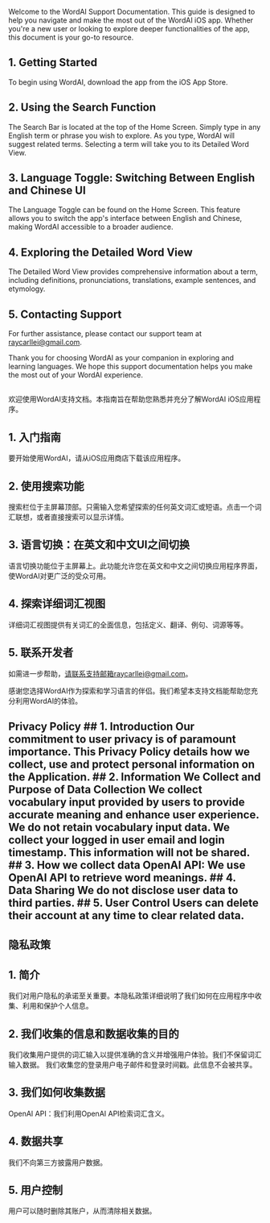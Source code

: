 Welcome to the WordAI Support Documentation. This guide is designed to help you navigate and make the most out of the WordAI iOS app. Whether you're a new user or looking to explore deeper functionalities of the app, this document is your go-to resource.


## 1. Getting Started

To begin using WordAI, download the app from the iOS App Store. 

## 2. Using the Search Function

The Search Bar is located at the top of the Home Screen. Simply type in any English term or phrase you wish to explore. As you type, WordAI will suggest related terms. Selecting a term will take you to its Detailed Word View.

## 3. Language Toggle: Switching Between English and Chinese UI

The Language Toggle can be found on the Home Screen. This feature allows you to switch the app's interface between English and Chinese, making WordAI accessible to a broader audience.

## 4. Exploring the Detailed Word View

The Detailed Word View provides comprehensive information about a term, including definitions, pronunciations, translations, example sentences, and etymology.


## 5. Contacting Support

For further assistance, please contact our support team at raycarllei@gmail.com. 

Thank you for choosing WordAI as your companion in exploring and learning languages. We hope this support documentation helps you make the most out of your WordAI experience.

##

欢迎使用WordAI支持文档。本指南旨在帮助您熟悉并充分了解WordAI iOS应用程序。
## 1. 入门指南

要开始使用WordAI，请从iOS应用商店下载该应用程序。

## 2. 使用搜索功能

搜索栏位于主屏幕顶部。只需输入您希望探索的任何英文词汇或短语。点击一个词汇联想，或者直接搜索可以显示详情。

## 3. 语言切换：在英文和中文UI之间切换

语言切换功能位于主屏幕上。此功能允许您在英文和中文之间切换应用程序界面，使WordAI对更广泛的受众可用。

## 4. 探索详细词汇视图

详细词汇视图提供有关词汇的全面信息，包括定义、翻译、例句、词源等等。

## 5. 联系开发者

如需进一步帮助，请联系支持邮箱raycarllei@gmail.com。

感谢您选择WordAI作为探索和学习语言的伴侣。我们希望本支持文档能帮助您充分利用WordAI的体验。

## Privacy Policy ## 1. Introduction Our commitment to user privacy is of paramount importance. This Privacy Policy details how we collect, use and protect personal information on the Application. ## 2. Information We Collect and Purpose of Data Collection We collect vocabulary input provided by users to provide accurate meaning and enhance user experience. We do not retain vocabulary input data. We collect your logged in user email and login timestamp. This information will not be shared. ## 3. How we collect data OpenAI API: We use OpenAI API to retrieve word meanings. ## 4. Data Sharing We do not disclose user data to third parties. ## 5. User Control Users can delete their account at any time to clear related data.

## 隐私政策
## 1. 简介

我们对用户隐私的承诺至关重要。本隐私政策详细说明了我们如何在应用程序中收集、利用和保护个人信息。

## 2. 我们收集的信息和数据收集的目的

我们收集用户提供的词汇输入以提供准确的含义并增强用户体验。我们不保留词汇输入数据。
我们收集您的登录用户电子邮件和登录时间戳。此信息不会被共享。

## 3. 我们如何收集数据

OpenAI API：我们利用OpenAI API检索词汇含义。

## 4. 数据共享

我们不向第三方披露用户数据。

## 5. 用户控制
用户可以随时删除其账户，从而清除相关数据。
